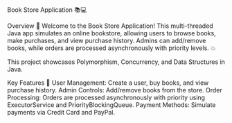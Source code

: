 Book Store Application 📚💻

Overview 🚀
Welcome to the Book Store Application! This multi-threaded Java app simulates an online bookstore, allowing users to browse books, make purchases, and view purchase history. Admins can add/remove books, while orders are processed asynchronously with priority levels. 💥

This project showcases Polymorphism, Concurrency, and Data Structures in Java.

Key Features 🌟
User Management: Create a user, buy books, and view purchase history.
Admin Controls: Add/remove books from the store.
Order Processing: Orders are processed asynchronously with priority using ExecutorService and PriorityBlockingQueue.
Payment Methods: Simulate payments via Credit Card and PayPal.
